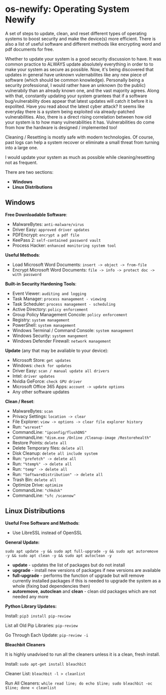 # os-newify: Operating System Newify

A set of steps to update, clean, and reset different types of operating systems to boost security and make the device(s) more efficient. There is also a list of useful software and different methods like encrypting word and pdf documents for free.

Whether to update your system is a good security discussion to have. It was common practice to ALWAYS update absolutely everything in order to to make your system as secure as possible. Now, it's being discovered that updates in general have unknown vulernabilites like any new piece of software (which should be common knowledge). Personally being a security professional, I would rather have an unknown (to the public) vulnerabily than an already known one, and the vast majority agrees. Along with that, constantly updating your system grantees that if a software bug/vulnerability does appear that latest updates will catch it before it is expolited. Have you read about the latest cyber attack? It seems like everyday there is a system being exploited via already-patched vulnerabilities. Also, there is a direct rising correlation between how old your system is to how many vulnerabilities it has. Vulnerabilities do come from how the hardware is designed / implemented too!

Cleaning / Resetting is mostly safe with modern technologies. Of course, past logs can help a system recover or eliminate a small threat from turning into a large one.

I would update your system as much as possible while cleaning/resetting not as frequent.

There are two sections:

* **Windows**
* **Linux Distributions**


## Windows

**Free Downloadable Software**:

* MalwareBytes: `anti-malware/virus`
* Driver Easy: `approved driver updates`
* PDFEncrypt: `encrypt a pdf file`
* KeePass 2: `self-contained password vault`
* Process Hacker: `enhanced monitoring system tool`

**Useful Methods**:

* Load Microsoft Word Documents: `insert -> object -> from-file`
* Encrypt Microsoft Word Documents: `file -> info -> protect doc -> with password`

**Built-in Security Hardening Tools**:

* Event Viewer: `auditing and logging`
* Task Manager: `process management - viewing`
* Task Scheduler: `process management - scheduling`
* Active Directory: `policy enforcement`
* Group Policy Management Concole: `policy enforcement`
* Registry: `system management`
* PowerShell: `system management`
* Windows Terminal / Command Console: `system management`
* Windows Security: `system mangement`
* Windows Defender Firewall: `network management`

**Update** (any that may be avaliable to your device):

* Microsoft Store: `get updates`
* Windows: `check for updates`
* Driver Easy: `scan / manual update all drivers`
* Intel: `driver updates`
* Nvidia GeForce: `check GPU driver`
* Microsoft Office 365 Apps: `account -> update options`
* Any other software updates

**Clean / Reset**:

* MalwareBytes: `scan`
* Privacy Settings: `location -> clear`
* File Explorer: `view -> options -> clear file explorer history`
* Run: `"wsreset"`
* CommandLine: `"ipconfig/flushDNS"`
* CommandLine: `"dism.exe /Online /Cleanup-image /Restorehealth"`
* Restore Points: `delete all`
* Delete Temporary files: `delete all`
* Disk Cleanup: `delete all include system`
* Run: `"prefetch" -> delete all`
* Run: `"%temp%" -> delete all`
* Run: `"temp" -> delete all`
* Run: `"SoftwareDistribution" -> delete all`
* Trash Bin: `delete all`
* Optimize Drive: `optimize`
* CommandLine: `"chkdsk"`
* CommandLine: `"sfc /scannow"`


## Linux Distributions

**Useful Free Software and Methods**:

* Use LibreSSL instead of OpenSSL

**General Update:**

`sudo apt update -y && sudo apt full-upgrade -y && sudo apt autoremove -y && sudo apt clean -y && sudo apt autoclean -y`
* **update** - updates the list of packages but do not install
* **upgrade** - install new versions of packages if new versions are available
* **full-upgrade** - performs the function of upgrade but will remove currently installed packages if this is needed to upgrade the system as a whole (fixing bad dependencies then)
* **autoremove**, **autoclean** and **clean** - clean old packages which are not needed any more

**Python Library Updates:**

Install: `pip3 install pip-review`

List all Old Pip Libraries: `pip-review`

Go Through Each Update: `pip-review -i`

**Bleachbit Cleaners**

It is highly unadvised to run all the cleaners unless it is a clean, fresh install.

Install: `sudo apt-get install bleachbit`

Cleaner List: `bleachbit -l > cleanlist`

Run All Cleaners: `while read line; do echo $line; sudo bleachbit -oc $line; done < cleanlist`
